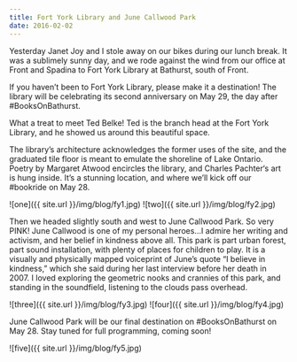 ```yaml
---
title: Fort York Library and June Callwood Park
date: 2016-02-02
---
```


Yesterday Janet Joy and I stole away on our bikes during our lunch break. It was a sublimely sunny day, and we rode against the wind from our office at Front and Spadina to Fort York Library at Bathurst, south of Front.

If you haven’t been to Fort York Library, please make it a destination! The library will be celebrating its second anniversary on May 29, the day after #BooksOnBathurst.

What a treat to meet Ted Belke! Ted is the branch head at the Fort York Library, and he showed us around this beautiful space.

The library’s architecture acknowledges the former uses of the site, and the graduated tile floor is meant to emulate the shoreline of Lake Ontario. Poetry by Margaret Atwood encircles the library, and Charles Pachter‘s art is hung inside. It’s a stunning location, and where we’ll kick off our #bookride on May 28.

![one]({{ site.url }}/img/blog/fy1.jpg)
![two]({{ site.url }}/img/blog/fy2.jpg)

Then we headed slightly south and west to June Callwood Park. So very PINK! June Callwood is one of my personal heroes…I admire her writing and activism, and her belief in kindness above all. This park is part urban forest, part sound installation, with plenty of places for children to play. It is a visually and physically mapped voiceprint of June’s quote “I believe in kindness,” which she said during her last interview before her death in 2007. I loved exploring the geometric nooks and crannies of this park, and standing in the soundfield, listening to the clouds pass overhead.

![three]({{ site.url }}/img/blog/fy3.jpg)
![four]({{ site.url }}/img/blog/fy4.jpg)

June Callwood Park will be our final destination on #BooksOnBathurst on May 28. Stay tuned for full programming, coming soon!

![five]({{ site.url }}/img/blog/fy5.jpg)
